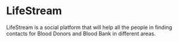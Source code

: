 # LifeStream
LifeStream is a social platform that will help all the people in finding contacts for Blood Donors and Blood Bank in different areas.
